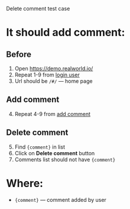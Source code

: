 Delete comment test case

# It should add comment:

## Before

1. Open https://demo.realworld.io/
2. Repeat 1-9 from [login user](login_user.md)
3. Url should be `/#/` — home page

## Add comment

4. Repeat 4-9 from [add comment](add_comment.md)

## Delete comment

5. Find `{comment}` in list
6. Click on **Delete comment** button
7. Comments list should not have `{comment}`

# Where:

* `{comment}` — comment added by user

